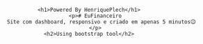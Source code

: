 <div style="text-align: Center">

    <h1>Powered By HenriquePlech</h1>
        <p># EuFinanceiro
            Site com dashboard, responsivo e criado em apenas 5 minutos😉
        </p>
    <h2>Using bootstrap tool</h2>
</div>



